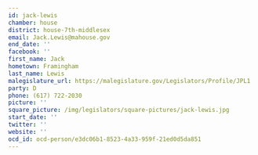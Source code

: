 ```yaml
---
id: jack-lewis
chamber: house
district: house-7th-middlesex
email: Jack.Lewis@mahouse.gov
end_date: ''
facebook: ''
first_name: Jack
hometown: Framingham
last_name: Lewis
malegislature_url: https://malegislature.gov/Legislators/Profile/JPL1
party: D
phone: (617) 722-2030
picture: ''
square_picture: /img/legislators/square-pictures/jack-lewis.jpg
start_date: ''
twitter: ''
website: ''
ocd_id: ocd-person/e3dc06b1-8523-4a33-959f-21ed0d5da851
---
```

